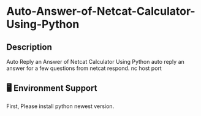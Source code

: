 # Auto-Answer-of-Netcat-Calculator-Using-Python

## Description
Auto Reply an Answer of Netcat Calculator Using Python
auto reply an answer for a few questions from netcat respond.
nc host port

## 🖥 Environment Support
First, Please install python newest version.
